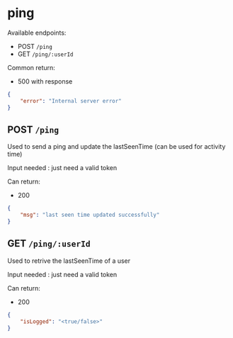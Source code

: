 # ping

Available endpoints:
- POST `/ping`
- GET `/ping/:userId`

Common return:
- 500 with response 
```json
{
    "error": "Internal server error"
}
```

## POST `/ping`

Used to send a ping and update the lastSeenTime (can be used for activity time)

Input needed : just need a valid token

Can return:
- 200
```json
{
    "msg": "last seen time updated successfully"
}
```

## GET `/ping/:userId`

Used to retrive the lastSeenTime of a user

Input needed : just need a valid token

Can return:
- 200
```json
{
    "isLogged": "<true/false>"
}
```
